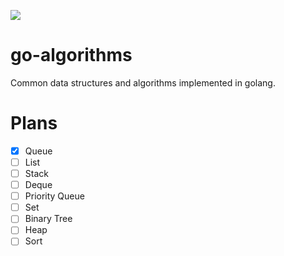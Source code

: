 ![](https://travis-ci.org/cizixs/go-algorithms.svg?branch=master)

# go-algorithms
Common data structures and algorithms implemented in golang.

# Plans

- [x] Queue
- [ ] List
- [ ] Stack
- [ ] Deque
- [ ] Priority Queue
- [ ] Set
- [ ] Binary Tree
- [ ] Heap
- [ ] Sort
